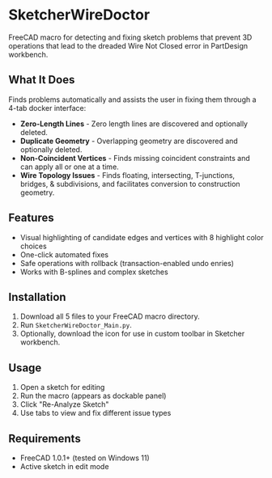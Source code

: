 # SketcherWireDoctor

FreeCAD macro for detecting and fixing sketch problems that prevent 3D operations that lead to the dreaded Wire Not Closed error in PartDesign workbench.

## What It Does

Finds problems automatically and assists the user in fixing them through a 4-tab docker interface:
- **Zero-Length Lines** - Zero length lines are discovered and optionally deleted.
- **Duplicate Geometry** - Overlapping geometry are discovered and optionally deleted.
- **Non-Coincident Vertices** - Finds missing coincident constraints and can apply all or one at a time.
- **Wire Topology Issues** - Finds floating, intersecting, T-junctions, bridges, & subdivisions, and facilitates conversion to construction geometry. 

## Features

- Visual highlighting of candidate edges and vertices with 8 highlight color choices
- One-click automated fixes
- Safe operations with rollback (transaction-enabled undo enries)
- Works with B-splines and complex sketches

## Installation

1. Download all 5 files to your FreeCAD macro directory.
2. Run `SketcherWireDoctor_Main.py`.
3. Optionally, download the icon for use in custom toolbar in Sketcher workbench.

## Usage

1. Open a sketch for editing
2. Run the macro (appears as dockable panel)
3. Click "Re-Analyze Sketch"
4. Use tabs to view and fix different issue types

## Requirements

- FreeCAD 1.0.1+ (tested on Windows 11)
- Active sketch in edit mode
